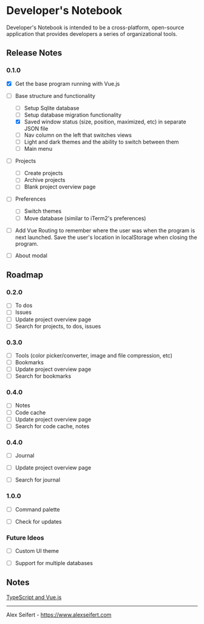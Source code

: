 # Developer's Notebook

Developer's Notebook is intended to be a cross-platform, open-source application that provides developers a series of organizational tools.

## Release Notes

### 0.1.0
- [x] Get the base program running with Vue.js
- [ ] Base structure and functionality
    - [ ] Setup Sqlite database
    - [ ] Setup database migration functionality
    - [x] Saved window status (size, position, maximized, etc) in separate JSON file
    - [ ] Nav column on the left that switches views
    - [ ] Light and dark themes and the ability to switch between them
    - [ ] Main menu
- [ ] Projects
    - [ ] Create projects
    - [ ] Archive projects
    - [ ] Blank project overview page
- [ ] Preferences
    - [ ] Switch themes
    - [ ] Move database (similar to iTerm2's preferences)
- [ ] Add Vue Routing to remember where the user was when the program is next launched. Save the user's location in localStorage when closing the program.
- [ ] About modal


## Roadmap

### 0.2.0
- [ ] To dos
- [ ] Issues
- [ ] Update project overview page
- [ ] Search for projects, to dos, issues

### 0.3.0
- [ ] Tools (color picker/converter, image and file compression, etc)
- [ ] Bookmarks
- [ ] Update project overview page
- [ ] Search for bookmarks

### 0.4.0
- [ ] Notes
- [ ] Code cache
- [ ] Update project overview page
- [ ] Search for code cache, notes

### 0.4.0
- [ ] Journal
- [ ] Update project overview page
- [ ] Search for journal


### 1.0.0
- [ ] Command palette
- [ ] Check for updates


### Future Ideos
- [ ] Custom UI theme
- [ ] Support for multiple databases


## Notes

[TypeScript and Vue.js](https://github.com/Microsoft/TypeScript-Vue-Starter)

---

Alex Seifert - https://www.alexseifert.com
